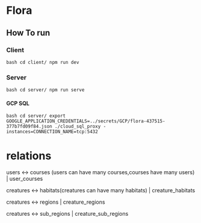 # Flora

## How To run

### Client

`bash
    cd client/
    npm run dev
`

### Server

`bash
    cd server/
    npm run serve
`

#### GCP SQL

`bash
    cd server/
    export GOOGLE_APPLICATION_CREDENTIALS=../secrets/GCP/flora-437515-377b7fd09f84.json
    ./cloud_sql_proxy -instances=CONNECTION_NAME=tcp:5432
`

# relations

users <-> courses (users can have many courses,courses have many users) | user_courses

creatures <-> habitats(creatures can have many habitats) | creature_habitats

creatures <-> regions | creature_regions

creatures <-> sub_regions | creature_sub_regions
